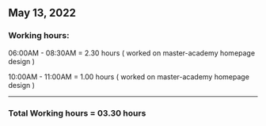 ## May 13, 2022
### Working hours:

06:00AM - 08:30AM     = 2.30 hours ( worked on master-academy homepage design )

10:00AM - 11:00AM     = 1.00 hours ( worked on master-academy homepage design )

----------------------------------------

### Total Working hours = 03.30 hours